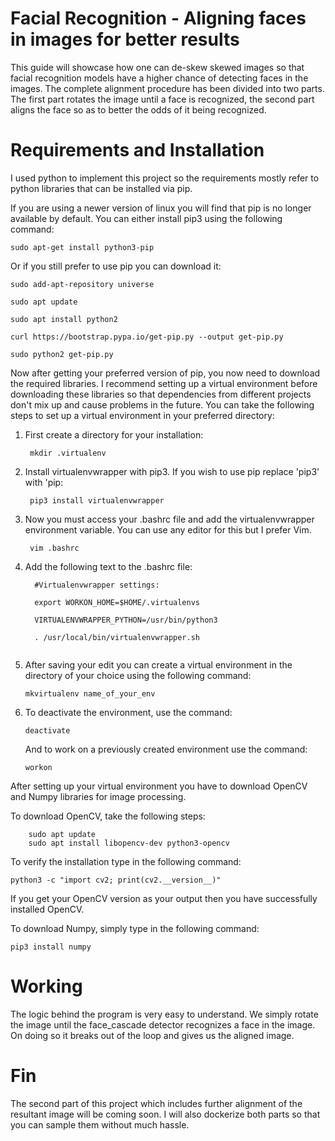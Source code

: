 # Facial Recognition - Aligning faces in images for better results
This guide will showcase how one can de-skew skewed images so that facial recognition models have a higher chance of detecting faces in the images. The complete alignment procedure has been divided into two parts. The first part rotates the image until a face is recognized, the second part aligns the face so as to better the odds of it being recognized. 


# Requirements and Installation
I used python to implement this project so the requirements mostly refer to python libraries that can be installed via pip.

If you are using a newer version of linux you will find that pip is no longer available by default. You can either install pip3 using the following command:

    sudo apt-get install python3-pip

Or if you still prefer to use pip you can download it:

    sudo add-apt-repository universe

    sudo apt update

    sudo apt install python2

    curl https://bootstrap.pypa.io/get-pip.py --output get-pip.py

    sudo python2 get-pip.py

Now after getting your preferred version of pip, you now need to download the required libraries. I recommend setting up a virtual environment before downloading these libraries so that dependencies from different projects don't mix up and cause problems in the future.
You can take the following steps to set up a virtual environment in your preferred directory:

1. First create a directory for your installation:

        mkdir .virtualenv

2. Install virtualenvwrapper with pip3. If you wish to use pip replace 'pip3' with 'pip:

        pip3 install virtualenvwrapper

3. Now you must access your .bashrc file and add the virtualenvwrapper environment variable. You can use any editor for this but I prefer Vim.

        vim .bashrc

4. Add the following text to the .bashrc file:

   ```
     #Virtualenvwrapper settings:

     export WORKON_HOME=$HOME/.virtualenvs

     VIRTUALENVWRAPPER_PYTHON=/usr/bin/python3

     . /usr/local/bin/virtualenvwrapper.sh 
 
5. After saving your edit you can create a virtual environment in the directory of your choice using the following command:
    
    ```
    mkvirtualenv name_of_your_env
6.  To deactivate the environment, use the command:

    
        deactivate
    
    And to work on a previously created environment use the command:
    
     
        workon
     
After setting up your virtual environment you have to download OpenCV and Numpy libraries for image processing.

To download OpenCV, take the following steps:

```
    sudo apt update
    sudo apt install libopencv-dev python3-opencv
```
To verify the installation type in the following command:

    python3 -c "import cv2; print(cv2.__version__)"

If you get your OpenCV version as your output then you have successfully installed OpenCV.

To download Numpy, simply type in the following command:

    pip3 install numpy


# Working

The logic behind the program is very easy to understand. We simply rotate the image until the face_cascade detector recognizes a face in the image. On doing so it breaks out of the loop and gives us the aligned image. 

# Fin 

The second part of this project which includes further alignment of the resultant image will be coming soon. I will also dockerize both parts so that you can sample them without much hassle.